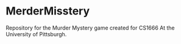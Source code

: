 # MerderMisstery

Repository for the Murder Mystery game created for CS1666 At the University of Pittsburgh.
